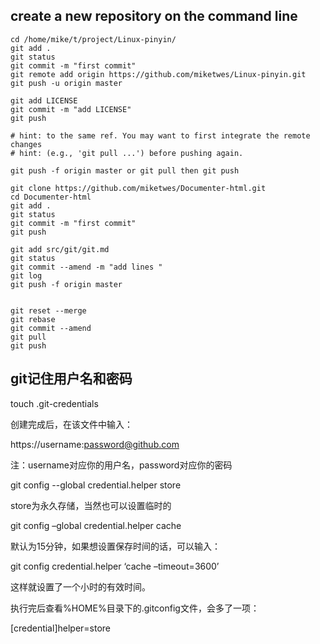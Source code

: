 ## create a new repository on the command line

```
cd /home/mike/t/project/Linux-pinyin/
git add .
git status
git commit -m "first commit"
git remote add origin https://github.com/miketwes/Linux-pinyin.git
git push -u origin master

git add LICENSE
git commit -m "add LICENSE"
git push

# hint: to the same ref. You may want to first integrate the remote changes 
# hint: (e.g., 'git pull ...') before pushing again.

git push -f origin master or git pull then git push

git clone https://github.com/miketwes/Documenter-html.git
cd Documenter-html
git add .
git status
git commit -m "first commit"
git push

git add src/git/git.md
git status
git commit --amend -m "add lines "
git log
git push -f origin master


git reset --merge
git rebase
git commit --amend
git pull
git push

```

## git记住用户名和密码

touch .git-credentials

创建完成后，在该文件中输入：

https://username:password@github.com

注：username对应你的用户名，password对应你的密码

git config --global credential.helper store

store为永久存储，当然也可以设置临时的

git config –global credential.helper cache

默认为15分钟，如果想设置保存时间的话，可以输入：

git config credential.helper ‘cache –timeout=3600’

这样就设置了一个小时的有效时间。

执行完后查看%HOME%目录下的.gitconfig文件，会多了一项：

[credential]helper=store
